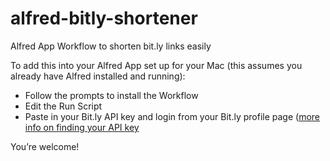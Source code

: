 # alfred-bitly-shortener
Alfred App Workflow to shorten bit.ly links easily

To add this into your Alfred App set up for your Mac (this assumes you already have Alfred installed and running):

* Follow the prompts to install the Workflow
* Edit the Run Script
* Paste in your Bit.ly API key and login from your Bit.ly profile page ([more info on finding your API key](http://support.bitly.com/customer/portal/articles/1765835?b_id=5611)

You’re welcome!
